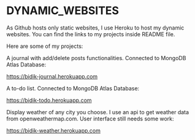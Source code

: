# DYNAMIC_WEBSITES
As Github hosts only static websites, I use Heroku to host my dynamic websites. You can find the links to my projects inside README file.

Here are some of my projects:

A journal with add/delete posts functionalities. Connected to MongoDB Atlas Database:

https://bidik-journal.herokuapp.com

A to-do list. Connected to MongoDB Atlas Database:

https://bidik-todo.herokuapp.com

Display weather of any city you choose. I use an api to get weather data from openweathermap.com. User interface still needs some work:

https://bidik-weather.herokuapp.com

